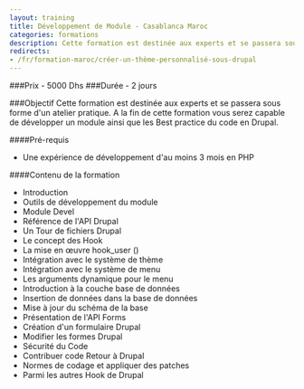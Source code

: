 ```yaml
---
layout: training
title: Développement de Module - Casablanca Maroc
categories: formations
description: Cette formation est destinée aux experts et se passera sous forme d'un atelier pratique. A la fin de cette formation vous serez capable de développer un module ainsi que les Best practice du code en Drupal
redirects:
- /fr/formation-maroc/créer-un-thème-personnalisé-sous-drupal
---
```

###Prix - 5000 Dhs
###Durée - 2 jours

###Objectif
Cette formation est destinée aux experts et se passera sous forme d'un atelier pratique. A la fin de cette formation vous serez capable de développer un module ainsi que les Best practice du code en Drupal.

####Pré-requis
* Une expérience de développement d'au moins 3 mois en PHP

####Contenu de la formation
* Introduction
* Outils de développement du module
* Module Devel
* Référence de l'API Drupal
* Un Tour de fichiers Drupal
* Le concept des Hook
* La mise en œuvre hook_user ()
* Intégration avec le système de thème
* Intégration avec le système de menu
* Les arguments dynamique pour le menu
* Introduction à la couche base de données
* Insertion de données dans la base de données
* Mise à jour du schéma de la base
* Présentation de l'API Forms
* Création d'un formulaire Drupal
* Modifier les formes Drupal
* Sécurité du Code
* Contribuer code Retour à Drupal
* Normes de codage et appliquer des patches
* Parmi les autres Hook de Drupal
